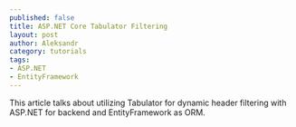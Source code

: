 ```yaml
--- 
published: false
title: ASP.NET Core Tabulator Filtering 
layout: post
author: Aleksandr
category: tutorials
tags: 
- ASP.NET
- EntityFramework
---
```


This article talks about utilizing Tabulator for dynamic header filtering with ASP.NET for backend and EntityFramework as ORM.